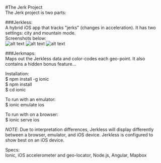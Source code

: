#The Jerk Project  
The Jerk project is two parts:  

###Jerkless:  
A hybrid iOS app that tracks "jerks" (changes in acceleration). It has two settings: city and mountain mode.  
Screenshots below:  
![alt text](https://github.com/blakeface/jerkless/blob/master/client_server/public/images/start.png "Landing screen")  ![alt text](https://github.com/blakeface/jerkless/blob/master/client_server/public/images/giphy.gif "Recording screen")  ![alt text](https://github.com/blakeface/jerkless/blob/master/client_server/public/images/summary.png "Summary screen")

###Jerkmaps:  
Maps out the Jerkless data and color-codes each geo-point. It also contains a hidden bonus feature...  

Installation:    
$ npm install -g ionic  
$ npm install  
$ cd ionic

To run with an emulator:   
$ ionic emulate ios  

To run with on a browser:  
$ ionic serve ios  


*NOTE*: Due to interpretation differences, Jerkless will display differently between a browser, emulator, and iOS device. Jerkless is configured to show best on an iOS device.


Specs:  
Ionic, iOS accelerometer and geo-locator, Node.js, Angular, Mapbox
